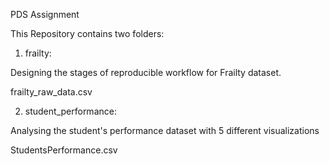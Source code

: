 PDS Assignment

This Repository contains two folders:

1) frailty:

Designing the stages of reproducible workflow for Frailty dataset.

frailty_raw_data.csv

2) student_performance:

Analysing the student's performance dataset with 5 different visualizations

StudentsPerformance.csv
